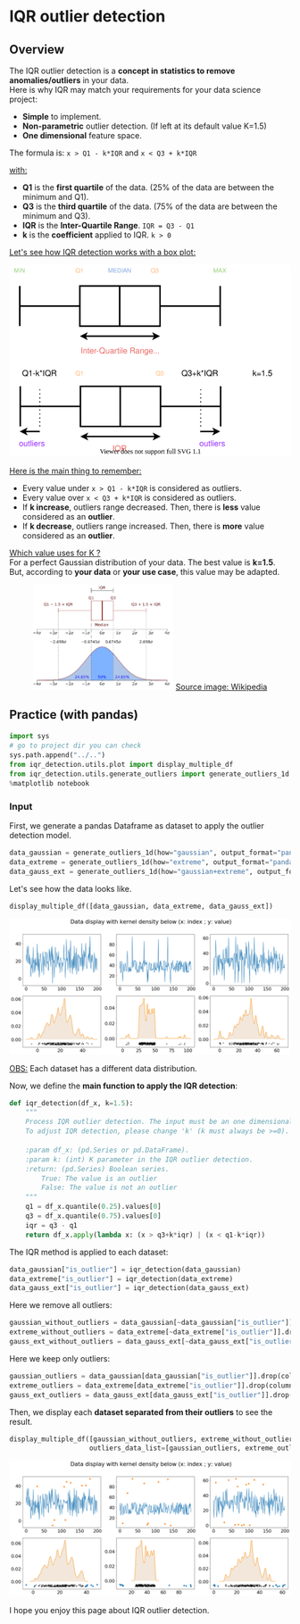 
# IQR outlier detection
## Overview
The IQR outlier detection is a **concept in statistics to remove anomalies/outliers** in your data.  
Here is why IQR may match your requirements for your data science project:
- **Simple** to implement.
- **Non-parametric** outlier detection. (If left at its default value K=1.5)
- **One dimensional** feature space. 

The formula is: `x > Q1 - k*IQR` and `x < Q3 + k*IQR`  
  
<u>with:</u> 
- **Q1** is the **first quartile** of the data. (25% of the data are between the minimum and Q1). 
- **Q3** is the **third quartile** of the data. (75% of the data are between the minimum and Q3).
- **IQR** is the **Inter-Quartile Range**. `IQR = Q3 - Q1` 
- <b>k</b> is the **coefficient** applied to IQR. `k > 0`  

<u>Let's see how IQR detection works with a box plot:</u>  

<p align="center">
  <img alt="IQR detection schema." src="doc/img/iqr_schema.svg">
</p>
  
<u>Here is the main thing to remember:</u>
- Every value under `x > Q1 - k*IQR` is considered as outliers.
- Every value over `x < Q3 + k*IQR` is considered as outliers.
- If **k increase**, outliers range decreased. Then, there is **less** value considered as an **outlier**.
- If **k decrease**, outliers range increased. Then, there is **more** value considered as an **outlier**.  

<u>Which value uses for K ?</u>  
For a perfect Gaussian distribution of your data. The best value is **k=1.5**.  
But, according to **your data** or **your use case**, this value may be adapted.  


<div align="center">
  <img src="doc/img/iqr_source_wiki.PNG" alt="IQR wikipedia" width="50%" />     
  <a href="https://en.wikipedia.org/wiki/Interquartile_range" align="center">Source image: Wikipedia</a>  
</div>

## Practice (with pandas)


```python
import sys
# go to project dir you can check 
sys.path.append("../..") 
from iqr_detection.utils.plot import display_multiple_df
from iqr_detection.utils.generate_outliers import generate_outliers_1d
%matplotlib notebook
```

### Input
First, we generate a pandas Dataframe as dataset to apply the outlier detection model.  


```python
data_gaussian = generate_outliers_1d(how="gaussian", output_format="pandas")
data_extreme = generate_outliers_1d(how="extreme", output_format="pandas")
data_gauss_ext = generate_outliers_1d(how="gaussian+extreme", output_format="pandas")
```

Let's see how the data looks like.


```python
display_multiple_df([data_gaussian, data_extreme, data_gauss_ext])
```


![png](doc/img/display_inputs.png)


<u>OBS:</u> Each dataset has a different data distribution.

Now, we define the **main function to apply the IQR detection**:


```python
def iqr_detection(df_x, k=1.5):
    """
    Process IQR outlier detection. The input must be an one dimensional feature space.
    To adjust IQR detection, please change 'k' (k must always be >=0).

    :param df_x: (pd.Series or pd.DataFrame).
    :param k: (int) K parameter in the IQR outlier detection.
    :return: (pd.Series) Boolean series.
        True: The value is an outlier
        False: The value is not an outlier
    """
    q1 = df_x.quantile(0.25).values[0]
    q3 = df_x.quantile(0.75).values[0]
    iqr = q3 - q1
    return df_x.apply(lambda x: (x > q3+k*iqr) | (x < q1-k*iqr))
```

The IQR method is applied to each dataset:


```python
data_gaussian["is_outlier"] = iqr_detection(data_gaussian)
data_extreme["is_outlier"] = iqr_detection(data_extreme)
data_gauss_ext["is_outlier"] = iqr_detection(data_gauss_ext)
```

Here we remove all outliers:


```python
gaussian_without_outliers = data_gaussian[~data_gaussian["is_outlier"]].drop(columns="is_outlier")
extreme_without_outliers = data_extreme[~data_extreme["is_outlier"]].drop(columns="is_outlier")
gauss_ext_without_outliers = data_gauss_ext[~data_gauss_ext["is_outlier"]].drop(columns="is_outlier")
```

Here we keep only outliers:


```python
gaussian_outliers = data_gaussian[data_gaussian["is_outlier"]].drop(columns="is_outlier")
extreme_outliers = data_extreme[data_extreme["is_outlier"]].drop(columns="is_outlier")
gauss_ext_outliers = data_gauss_ext[data_gauss_ext["is_outlier"]].drop(columns="is_outlier")
```

Then, we display each **dataset separated from their outliers** to see the result.


```python
display_multiple_df([gaussian_without_outliers, extreme_without_outliers, gauss_ext_without_outliers],
                    outliers_data_list=[gaussian_outliers, extreme_outliers, gauss_ext_outliers])
```


![png](doc/img/display_outputs.png)


I hope you enjoy this page about IQR outlier detection.


```python

```


